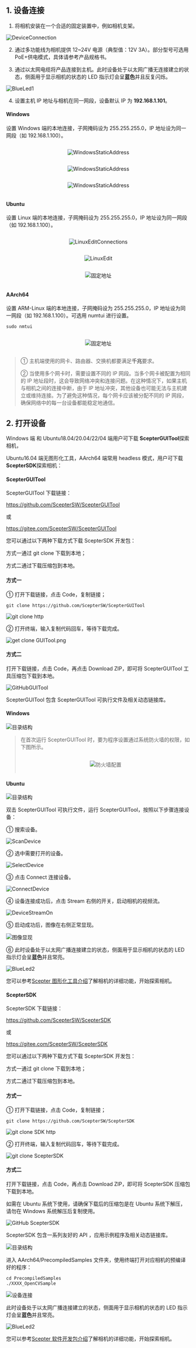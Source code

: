 ## 1. 设备连接<!-- {docsify-ignore-all} -->

1. 将相机安装在一个合适的固定装置中，例如相机支架。

![DeviceConnection](pic/DeviceConnection.png)

2. 通过多功能线为相机提供 12~24V 电源（典型值：12V 3A）。部分型号可选用 PoE+供电模式，具体请参考产品规格书。

3. 通过以太网电缆将产品连接到主机。此时设备处于以太网广播无连接建立的状态，侧面用于显示相机的状态的 LED 指示灯会呈**蓝色**并且反复闪烁。

![BlueLed1](pic/BlueLed1.png)

4. 设置主机 IP 地址与相机在同一网段，设备默认 IP 为 **192.168.1.101**。

<!-- tabs:start -->

#### **Windows**

设置 Windows 端的本地连接，子网掩码设为 255.255.255.0，IP 地址设为同一网段（如 192.168.1.100）。

<div class="center">

![WindowsStaticAddress](pic/WindowsStaticAddress1.png)

</div>

<div class="center">

![WindowsStaticAddress](pic/WindowsStaticAddress2.png)

</div>

<div class="center">

![WindowsStaticAddress](pic/WindowsStaticAddress3.png)

</div>

<!-- <div class="center">

![固定地址](pic/WindowsStaticAddress.png)

</div> -->

#### **Ubuntu**

设置 Linux 端的本地连接，子网掩码设为 255.255.255.0，IP 地址设为同一网段（如 192.168.1.100）。

<div class="center">

![LinuxEditConnections](pic/LinuxEditConnections1.png)

</div>

<div class="center">

![LinuxEdit](pic/LinuxEdit2.png)

</div>

<div class="center">

![固定地址](pic/LinuxStaticAddress3.png)

</div>

#### **AArch64**

设置 ARM-Linux 端的本地连接，子网掩码设为 255.255.255.0，IP 地址设为同一网段（如 192.168.1.100）。可选用 numtui 进行设置。

```consle
sudo nmtui
```

   <div class="center">

![固定地址](pic/ARMLinuxStaticAddress.png)

   </div>

<!-- tabs:end -->

> ① 主机端使用的网卡、路由器、交换机都要满足**千兆**要求。
>
> ② 当使用多个网卡时，需要设置不同的 IP 网段。当多个网卡被配置为相同的 IP 地址段时，这会导致网络冲突和连接问题。在这种情况下，如果主机与相机之间的连接中断，由于 IP 地址冲突，其他设备也可能无法与主机建立或维持连接。为了避免这种情况，每个网卡应该被分配不同的 IP 网段，确保网络中的每一台设备都能稳定地通信。

## 2. 打开设备

Windows 端 和 Ubuntu18.04/20.04/22/04 端用户可下载 **ScepterGUITool**探索相机，

Ubuntu16.04 端无图形化工具，AArch64 端常用 headless 模式，用户可下载 **ScepterSDK**探索相机：

 <!-- tabs:start -->

#### **ScepterGUITool**

ScepterGUITool 下载链接：

<https://github.com/ScepterSW/ScepterGUITool>

或

<https://gitee.com/ScepterSW/ScepterGUITool>

您可以通过以下两种下载方式下载 ScepterSDK 开发包：

方式一通过 git clone 下载到本地；

方式二通过下载压缩包到本地。

<!-- tabs:start -->

#### **方式一**

① 打开下载链接，点击 Code，复制链接；

```
git clone https://github.com/ScepterSW/ScepterGUITool
```

![git clone http](<pic/git clone http.png>)

② 打开终端，输入复制代码回车，等待下载完成。

![get clone GUITool.png](<pic/git clone GUITool.png>)

#### **方式二**

打开下载链接，点击 Code，再点击 Download ZIP，即可将 ScepterGUITool 工具压缩包下载到本地。

![GitHubGUITool](<pic/GitHub GUITool.png>)

<!-- tabs:end -->

ScepterGUITool 包含 ScepterGUITool 可执行文件及相关动态链接库。

<!-- tabs:start -->

#### **Windows**

![目录结构](pic/WindowsContents.png)

> 在首次运行 ScepterGUITool 时，要为程序设置通过系统防火墙的权限，如下图所示。
>
>  <div class="center">
>
> ![防火墙配置](pic/WindowsFirewallSetting.png)
>
>  </div>

#### **Ubuntu**

![目录结构](pic/LinuxContents.png)

<!-- tabs:end -->

双击 ScepterGUITool 可执行文件，运行 ScepterGUITool，按照以下步骤连接设备：

① 搜索设备。

![ScanDevice](pic/ScanDevice.png)

② 选中需要打开的设备。

![SelectDevice](pic/SelectDevice.png)

③ 点击 Connect 连接设备。

![ConnectDevice](pic/ConnectDevice.png)

④ 设备连接成功后，点击 Stream 右侧的开关，启动相机的视频流。

![DeviceStreamOn](pic/DeviceStreamOn.png)

⑤ 启动成功后，图像在右侧正常显现。

![图像显现](pic/DisplayArea.png)

⑥ 此时设备处于以太网广播连接建立的状态，侧面用于显示相机的状态的 LED 指示灯会呈**蓝色**并且常亮。

![BlueLed2](pic/BlueLed2.png)

您可以参考[Scepter 图形化工具介绍](/zh-cn/ScepterGUITool/Overview.md)了解相机的详细功能，开始探索相机。

#### **ScepterSDK**

ScepterSDK 下载链接：

<https://github.com/ScepterSW/ScepterSDK>

或

<https://gitee.com/ScepterSW/ScepterSDK>

您可以通过以下两种下载方式下载 ScepterSDK 开发包：

方式一通过 git clone 下载到本地；

方式二通过下载压缩包到本地。

<!-- tabs:start -->

#### **方式一**

① 打开下载链接，点击 Code，复制链接；

```
git clone https://github.com/ScepterSW/ScepterSDK
```

![git clone SDK http](<pic/git clone SDK http.png>)

② 打开终端，输入复制代码回车，等待下载完成。

![git clone ScepterSDK](<pic/git clone ScepterSDK.png>)

#### **方式二**

打开下载链接，点击 Code，再点击 Download ZIP，即可将 ScepterSDK 压缩包下载到本地。

如需在 Ubuntu 系统下使用，请确保下载后的压缩包是在 Ubuntu 系统下解压，请勿在 Windows 系统解压后复制使用。

![GitHub ScepterSDK](<pic/GitHub ScepterSDK.png>)

<!-- tabs:end -->

ScepterSDK 包含一系列友好的 API ，应用示例程序及相关动态链接库。

![目录结构](pic/ARMLinuxContents.png)

进入 AArch64/PrecompiledSamples 文件夹，使用终端打开对应相机的预编译好的程序：

```consle
cd PrecompiledSamples
./XXXX_OpenCVSample
```

![设备连接](pic/ARMLinuxConnect.png)

此时设备处于以太网广播连接建立的状态，侧面用于显示相机的状态的 LED 指示灯会呈**蓝色**并且常亮。

![BlueLed2](pic/BlueLed2.png)

您可以参考[Scepter 软件开发包介绍](/zh-cn/ScepterSDK/Overview.md)了解相机的详细功能，开始探索相机。

<!-- tabs:end -->

<style>
.center
{
  width: auto;
  display: table;
  margin-left: auto;
  margin-right: auto;
}
</style>
